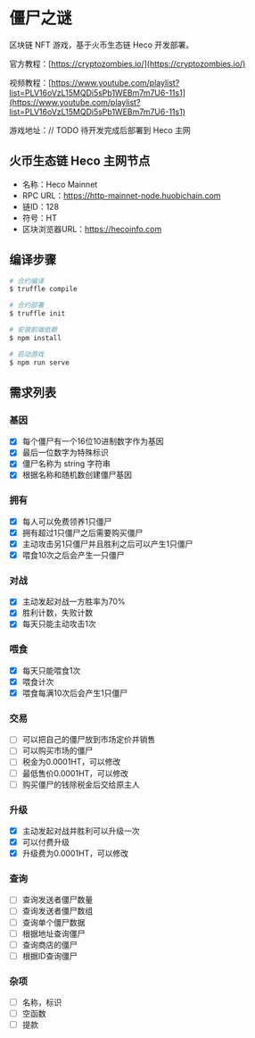 # 僵尸之谜

区块链 NFT 游戏，基于火币生态链 Heco 开发部署。

官方教程：[https://cryptozombies.io/](https://cryptozombies.io/)

视频教程：[https://www.youtube.com/playlist?list=PLV16oVzL15MQDi5sPb1WEBm7m7U6-11s1](https://www.youtube.com/playlist?list=PLV16oVzL15MQDi5sPb1WEBm7m7U6-11s1)

游戏地址：// TODO 待开发完成后部署到 Heco 主网

## 火币生态链 Heco 主网节点

- 名称：Heco Mainnet
- RPC URL：https://http-mainnet-node.huobichain.com
- 链ID：128
- 符号：HT
- 区块浏览器URL：https://hecoinfo.com

## 编译步骤

```sh
# 合约编译
$ truffle compile

# 合约部署
$ truffle init

# 安装前端依赖
$ npm install

# 启动游戏
$ npm run serve
```

## 需求列表

### 基因

- [x] 每个僵尸有一个16位10进制数字作为基因
- [x] 最后一位数字为特殊标识
- [x] 僵尸名称为 string 字符串
- [x] 根据名称和随机数创建僵尸基因

### 拥有

- [x] 每人可以免费领养1只僵尸
- [x] 拥有超过1只僵尸之后需要购买僵尸
- [x] 主动攻击另1只僵尸并且胜利之后可以产生1只僵尸
- [x] 喂食10次之后会产生一只僵尸

### 对战

- [x] 主动发起对战一方胜率为70%
- [x] 胜利计数，失败计数
- [x] 每天只能主动攻击1次

### 喂食

- [x] 每天只能喂食1次
- [x] 喂食计次
- [x] 喂食每满10次后会产生1只僵尸

### 交易

- [ ] 可以把自己的僵尸放到市场定价并销售
- [ ] 可以购买市场的僵尸
- [ ] 税金为0.0001HT，可以修改
- [ ] 最低售价0.0001HT，可以修改
- [ ] 购买僵尸的钱除税金后交给原主人

### 升级

- [x] 主动发起对战并胜利可以升级一次
- [x] 可以付费升级
- [x] 升级费为0.0001HT，可以修改

### 查询

- [ ] 查询发送者僵尸数量
- [ ] 查询发送者僵尸数组
- [ ] 查询单个僵尸数据
- [ ] 根据地址查询僵尸
- [ ] 查询商店的僵尸
- [ ] 根据ID查询僵尸

### 杂项

- [ ] 名称，标识
- [ ] 空函数
- [ ] 提款